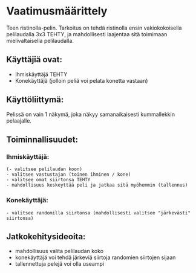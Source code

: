# Vaatimusmäärittely
Teen ristinolla-pelin.
Tarkoitus on tehdä ristinolla ensin vakiokokoisella pelilaudalla 3x3 TEHTY, ja mahdollisesti laajentaa sitä toimimaan mielivaltaisella pelilaudalla.

## Käyttäjiä ovat:
- Ihmiskäyttäjä TEHTY
- Konekäyttäjä (jolloin peliä voi pelata konetta vastaan)

## Käyttöliittymä:
Pelissä on vain 1 näkymä, joka näkyy samanaikaisesti kummallekkin pelaajalle.

## Toiminnallisuudet:
### Ihmiskäyttäjä:
	(- valitsee pelilaudan koon)
	- valitsee vastustajan (toinen ihminen / kone)
	- valitsee omat siirtonsa TEHTY
	- mahdollisuus keskeyttää peli ja jatkaa sitä myöhemmin (tallennus)

### Konekäyttäjä:
	- valitsee randomilla siirtonsa (mahdollisesti valitsee "järkevästi" siirtonsa)


## Jatkokehitysideoita:
- mahdollisuus valita pelilaudan koko
- konekäyttäjä voi tehdä järkeviä siirtoja randomien siirtojen sijaan
- tallennettuja pelejä voi olla useampi